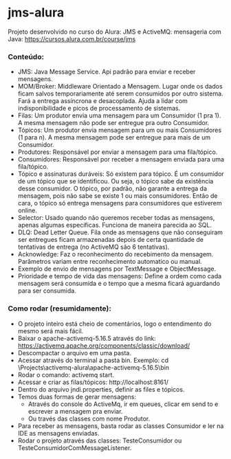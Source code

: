 # jms-alura
Projeto desenvolvido no curso do Alura: JMS e ActiveMQ: mensageria com Java:
https://cursos.alura.com.br/course/jms

### Conteúdo:
* JMS: Java Message Service. Api padrão para enviar e receber mensagens.
* MOM/Broker: Middleware Orientado a Mensagem. Lugar onde os dados ficam salvos temporariamente até serem consumidos por outro sistema. Fará a entrega assíncrona e desacoplada. Ajuda a lidar com indisponibilidade e picos de processamento de sistemas.
* Filas: Um produtor envia uma mensagem para um Consumidor (1 pra 1). A mesma mensagem não pode ser entregue pra outro Consumidor.
* Tópicos: Um produtor envia mensagem para um ou mais Consumidores (1 para n). A mesma mensagem pode ser entregue para mais de um Consumidor.
* Produtores: Responsável por enviar a mensagem para uma fila/tópico.
* Consumidores: Responsável por receber a mensagem enviada para uma fila/tópico.
* Tópico e assinaturas duráveis: Só existem para tópico. É um consumidor de um tópico que se identificou. Ou seja, o tópico sabe da existência desse consumidor. O tópico, por padrão, não garante a entrega da mensagem, pois não sabe se existe 1 ou mais consumidores. Então de cara, o tópico só entrega mensagens para consumidores que estiverem online.
* Selector: Usado quando não queremos receber todas as mensagens, apenas algumas específicas. Funciona de maneira parecida ao SQL.
* DLQ: Dead Letter Queue. Fila onde as mensagens que não conseguiram ser entregues ficam armazenadas depois de certa quantidade de tentativas de entrega (no ActiveMQ são 6 tentativas).
* Acknowledge: Faz o reconhecimento do recebimento da mensagem. Parâmetros variam entre reconhecimento automatico ou manual.
* Exemplo de envio de mensagens por TextMessage e ObjectMessage.
* Prioridade e tempo de vida das mensagens: Define a ordem como cada mensagem será consumida e o tempo que a mesma ficará aguardando para ser consumida.

### Como rodar (resumidamente):
* O projeto inteiro está cheio de comentários, logo o entendimento do mesmo será mais fácil.
* Baixar o apache-activemq-5.16.5 através do link: https://activemq.apache.org/components/classic/download/
* Descompactar o arquivo em uma pasta.
* Acessar através do terminal a pasta bin. Exemplo: cd \Projects\activemq-alura\apache-activemq-5.16.5\bin
* Rodar o comando: activemq start.
* Acessar e criar as filas/tópicos: http://localhost:8161/
* Dentro do arquivo jndi.properties, definir as files e tópicos.
* Temos duas formas de gerar mensagens:
  * Através do console do ActiveMq, ir em queues, clicar em send to e escrever a mensagem pra enviar.
  * Ou través das classes com nome Produtor.
* Para receber as mensagens, basta rodar as classes Consumidor e ler na IDE as mensagens enviadas.
* Rodar o projeto através das classes: TesteConsumidor ou TesteConsumidorComMessageListener.
